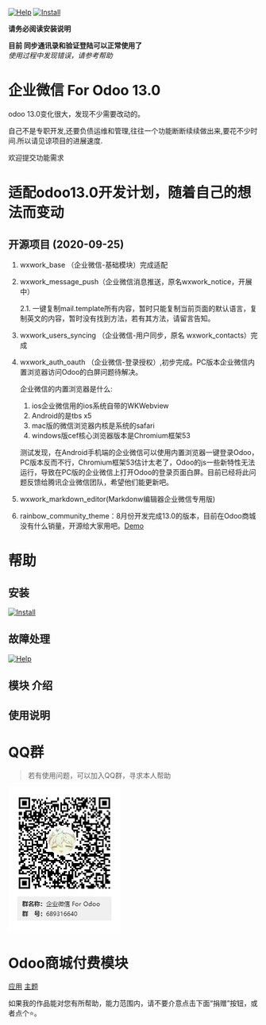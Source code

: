 [![Help](http://img.shields.io/badge/13.0-帮助-4cb648.svg?style=flat&colorA=8F8F8F)](doc/help/index.md)
[![Install](http://img.shields.io/badge/13.0-安装-875A7B.svg?style=flat&colorA=8F8F8F)](doc/install/index.md)

**请务必阅读安装说明**

**目前 同步通讯录和验证登陆可以正常使用了**  
_使用过程中发现错误，请参考帮助_

# 企业微信 For Odoo 13.0

odoo 13.0变化很大，发现不少需要改动的。

自己不是专职开发,还要负债运维和管理,往往一个功能断断续续做出来,要花不少时间.所以请见谅项目的进展速度.

欢迎提交功能需求

# 适配odoo13.0开发计划，随着自己的想法而变动

## 开源项目 (2020-09-25)

1. wxwork_base （企业微信-基础模块）完成适配
2. wxwork_message_push（企业微信消息推送，原名wxwork_notice，开展中）
   
    2.1. 一键复制mail.template所有内容，暂时只能复制当前页面的默认语言，复制英文的内容，暂时没有找到方法，若有其方法，请留言告知。
3. wxwork_users_syncing （企业微信-用户同步，原名 wxwork_contacts）完成
4. wxwork_auth_oauth （企业微信-登录授权）,初步完成。PC版本企业微信内置浏览器访问Odoo的白屏问题待解决。
   
    企业微信的内置浏览器是什么:
    1. ios企业微信用的ios系统自带的WKWebview
    2. Android的是tbs x5
    3. mac版的微信浏览器内核是系统的safari
    4. windows版cef核心浏览器版本是Chromium框架53
   
    测试发现，在Android手机端的企业微信可以使用内置浏览器一键登录Odoo，PC版本反而不行，Chromium框架53估计太老了，Odoo的js一些新特性无法运行，导致在PC版的企业微信上打开Odoo的登录页面白屏。目前已经将此问题反馈给腾讯企业微信团队，希望他们能更新吧。

5. wxwork_markdown_editor(Markdonw编辑器企业微信专用版)

6. rainbow_community_theme：8月份开发完成13.0的版本，目前在Odoo商城没有什么销量，开源给大家用吧。<a href="https://rainbow.rstudio.xyz/" target="_blank">Demo</a>




# 帮助

## 安装

[![Install](http://img.shields.io/badge/13.0-安装-875A7B.svg?style=flat&colorA=8F8F8F)](doc/install/index.md)

## 故障处理

[![Help](http://img.shields.io/badge/13.0-帮助-4cb648.svg?style=flat&colorA=8F8F8F)](doc/help/index.md)

## 模块 介绍 

## 使用说明

# QQ群

>若有使用问题，可以加入QQ群，寻求本人帮助

![QQ群](doc/img/QQ群二维码.png)

# Odoo商城付费模块

<a href="https://apps.odoo.com/apps/modules/browse?search=RStudio" target="_blank">应用</a>
<a href="https://apps.odoo.com/apps/themes/browse?search=RStudio" target="_blank">主题</a>


如果我的作品能对您有所帮助，能力范围内，请不要介意点击下面“捐赠”按钮，或者点个⭐。
